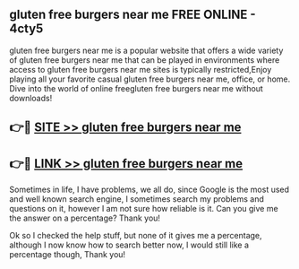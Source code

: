 ## gluten free burgers near me FREE ONLINE - 4cty5

gluten free burgers near me is a popular website that offers a wide variety of gluten free burgers near me that can be played in environments where access to gluten free burgers near me sites is typically restricted,Enjoy playing all your favorite casual gluten free burgers near me, office, or home. Dive into the world of online freegluten free burgers near me without downloads!

## 👉🔴 [SITE >> gluten free burgers near me](http://news.freeplayer.one?title=gluten_free_burgers_near_me&ref=FRRE)

## 👉🔴 [LINK >> gluten free burgers near me](http://news.freeplayer.one?title=gluten_free_burgers_near_me&ref=FREE)

Sometimes in life, I have problems, we all do, since Google is the most used and well known search engine, I sometimes search my problems and questions on it, however I am not sure how reliable is it. Can you give me the answer on a percentage? Thank you!

Ok so I checked the help stuff, but none of it gives me a percentage, although I now know how to search better now, I would still like a percentage though, Thank you!